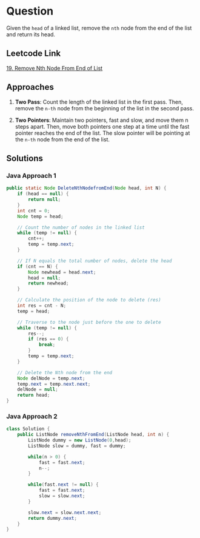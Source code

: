 # Question

Given the `head` of a linked list, remove the `nth` node from the end of the list and return its head.

## Leetcode Link

[19. Remove Nth Node From End of List](https://leetcode.com/problems/remove-nth-node-from-end-of-list/)

## Approaches

1. **Two Pass**: Count the length of the linked list in the first pass. Then, remove the `n-th` node from the beginning of the list in the second pass.

2. **Two Pointers**: Maintain two pointers, fast and slow, and move them n steps apart. Then, move both pointers one step at a time until the fast pointer reaches the end of the list. The slow pointer will be pointing at the `n-th` node from the end of the list.

## Solutions

### Java Approach 1

```java
public static Node DeleteNthNodefromEnd(Node head, int N) {
    if (head == null) {
        return null;
    }
    int cnt = 0;
    Node temp = head;

    // Count the number of nodes in the linked list
    while (temp != null) {
        cnt++;
        temp = temp.next;
    }

    // If N equals the total number of nodes, delete the head
    if (cnt == N) {
        Node newhead = head.next;
        head = null;
        return newhead;
    }

    // Calculate the position of the node to delete (res)
    int res = cnt - N;
    temp = head;

    // Traverse to the node just before the one to delete
    while (temp != null) {
        res--;
        if (res == 0) {
            break;
        }
        temp = temp.next;
    }

    // Delete the Nth node from the end
    Node delNode = temp.next;
    temp.next = temp.next.next;
    delNode = null;
    return head;
}
```

### Java Approach 2

```java
class Solution {
    public ListNode removeNthFromEnd(ListNode head, int n) {
        ListNode dummy = new ListNode(0,head);
        ListNode slow = dummy, fast = dummy;

        while(n > 0) {
            fast = fast.next;
            n--;
        }

        while(fast.next != null) {
            fast = fast.next;
            slow = slow.next;
        }

        slow.next = slow.next.next;
        return dummy.next;
    }
}
```
